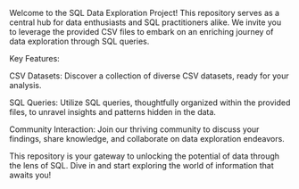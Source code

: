 Welcome to the SQL Data Exploration Project! This repository serves as a central hub for data enthusiasts and SQL practitioners alike. We invite you to leverage the provided CSV files to embark on an enriching journey of data exploration through SQL queries.

Key Features:

CSV Datasets: Discover a collection of diverse CSV datasets, ready for your analysis.

SQL Queries: Utilize SQL queries, thoughtfully organized within the provided files, to unravel insights and patterns hidden in the data.

Community Interaction: Join our thriving community to discuss your findings, share knowledge, and collaborate on data exploration endeavors.

This repository is your gateway to unlocking the potential of data through the lens of SQL. Dive in and start exploring the world of information that awaits you!
